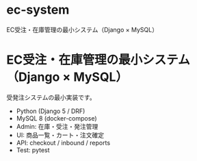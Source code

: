 # ec-system
EC受注・在庫管理の最小システム（Django × MySQL）
# EC受注・在庫管理の最小システム（Django × MySQL）

受発注システムの最小実装です。  
- Python (Django 5 / DRF)  
- MySQL 8 (docker-compose)  
- Admin: 在庫・受注・発注管理  
- UI: 商品一覧・カート・注文確定  
- API: checkout / inbound / reports  
- Test: pytest  